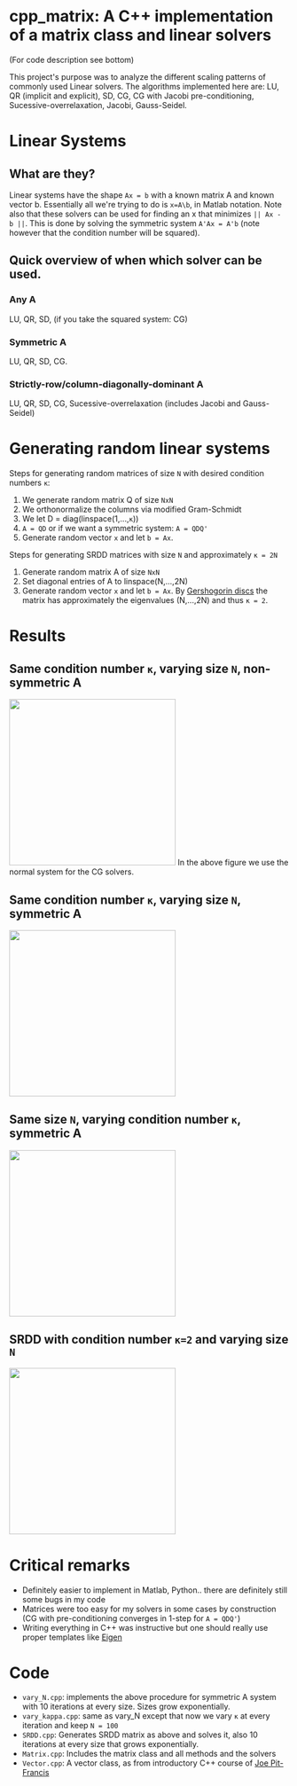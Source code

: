 # cpp_matrix: A C++ implementation of a matrix class and linear solvers 
(For code description see bottom)

This project's purpose was to analyze the different scaling patterns of commonly used Linear solvers.
The algorithms implemented here are: LU, QR (implicit and explicit), SD, CG, CG with Jacobi pre-conditioning, Sucessive-overrelaxation, Jacobi, Gauss-Seidel.

# Linear Systems
## What are they?
Linear systems have the shape `Ax = b` with a known matrix A and known vector b. Essentially all we're trying to do is `x=A\b`, in Matlab notation. Note also that these solvers can be used for finding an x that minimizes `|| Ax - b ||`. This is done by solving the symmetric system `A'Ax = A'b` (note however that the condition number will be squared).

## Quick overview of when which solver can be used.

### Any A

LU, QR, SD, (if you take the squared system: CG)

### Symmetric A

LU, QR, SD, CG.

### Strictly-row/column-diagonally-dominant A

LU, QR, SD, CG, Sucessive-overrelaxation (includes Jacobi and Gauss-Seidel)

# Generating random linear systems

Steps for generating random matrices of size `N` with desired condition numbers `κ`: 
 1. We generate random matrix Q of size `NxN`
 2. We orthonormalize the columns via modified Gram-Schmidt
 3. We let D = diag(linspace(1,...,`κ`))
 4. `A = QD` or if we want a symmetric system: `A = QDQ'`
 5. Generate random vector `x` and let `b = Ax`.
 
Steps for generating SRDD matrices with  size `N` and approximately `κ = 2N`
 1. Generate random matrix A of size `NxN`
 2. Set diagonal entries of A to linspace(N,...,2N)
 3. Generate random vector `x` and let `b = Ax`.
By [Gershogorin discs](https://en.wikipedia.org/wiki/Gershgorin_circle_theorem) the matrix has approximately the eigenvalues (N,...,2N) and thus `κ = 2`.

# Results

## Same condition number `κ`, varying size `N`, non-symmetric A

<img src="https://user-images.githubusercontent.com/29401818/33230601-6e5347b2-d1de-11e7-93c8-a0e591901fda.png" height ="300">
In the above figure we use the normal system for the CG solvers.

## Same condition number `κ`, varying size `N`, symmetric A

<img src="https://user-images.githubusercontent.com/29401818/33230603-6e914bf2-d1de-11e7-9e83-02dd4116353b.png" height ="300">

## Same size `N`, varying condition number `κ`, symmetric A

<img src="https://user-images.githubusercontent.com/29401818/33230600-6e40a4a4-d1de-11e7-8589-9b668874fb42.png" height ="300">

## SRDD with condition number `κ=2` and varying size `N`

<img src="https://user-images.githubusercontent.com/29401818/33231638-b06f6d94-d1f0-11e7-9d71-5ef02a22e593.png" height ="300">

# Critical remarks
 * Definitely easier to implement in Matlab, Python.. there are definitely still some bugs in my code
 * Matrices were too easy for my solvers in some cases by construction (CG with pre-conditioning converges in 1-step for `A = QDQ'`)
 * Writing everything in C++ was instructive but one should really use proper templates like [Eigen](http://eigen.tuxfamily.org/index.php?title=Main_Page)
 
# Code
 * `vary_N.cpp`: implements the above procedure for symmetric A system with 10 iterations at every size. Sizes grow exponentially.
 * `vary_kappa.cpp`: same as vary_N except that now we vary `κ` at every iteration and keep `N = 100`
 * `SRDD.cpp`: Generates SRDD matrix as above and solves it, also 10 iterations at every size that grows exponentially. 
 * `Matrix.cpp`: Includes the matrix class and all methods and the solvers
 * `Vector.cpp`: A vector class, as from introductory C++ course of [Joe Pit-Francis](https://www.cs.ox.ac.uk/people/joe.pitt-francis/)
